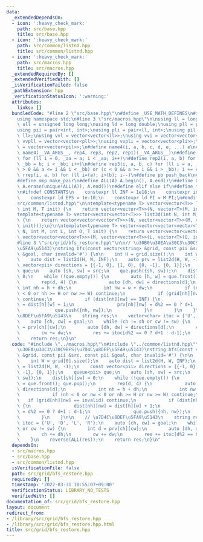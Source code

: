 ```yaml
---
data:
  _extendedDependsOn:
  - icon: ':heavy_check_mark:'
    path: src/base.hpp
    title: src/base.hpp
  - icon: ':heavy_check_mark:'
    path: src/common/listnd.hpp
    title: src/common/listnd.hpp
  - icon: ':heavy_check_mark:'
    path: src/macros.hpp
    title: src/macros.hpp
  _extendedRequiredBy: []
  _extendedVerifiedWith: []
  _isVerificationFailed: false
  _pathExtension: hpp
  _verificationStatusIcon: ':warning:'
  attributes:
    links: []
  bundledCode: "#line 2 \"src/base.hpp\"\n#define _USE_MATH_DEFINES\n#include <bits/stdc++.h>\n\
    using namespace std;\n#line 3 \"src/macros.hpp\"\n\nusing ll = long long;\nusing\
    \ ull = unsigned long long;\nusing ld = long double;\nusing pll = pair<ll, ll>;\n\
    using pii = pair<int, int>;\nusing pli = pair<ll, int>;\nusing pil = pair<int,\
    \ ll>;\nusing vvl = vector<vector<ll>>;\nusing vvi = vector<vector<int>>;\nusing\
    \ vvpll = vector<vector<pll>>;\nusing vvpli = vector<vector<pli>>;\nusing vvpil\
    \ = vector<vector<pil>>;\n#define name4(i, a, b, c, d, e, ...) e\n#define rep(...)\
    \ name4(__VA_ARGS__, rep4, rep3, rep2, rep1)(__VA_ARGS__)\n#define rep1(i, a)\
    \ for (ll i = 0, _aa = a; i < _aa; i++)\n#define rep2(i, a, b) for (ll i = a,\
    \ _bb = b; i < _bb; i++)\n#define rep3(i, a, b, c) for (ll i = a, _bb = b; (c\
    \ > 0 && a <= i && i < _bb) or (c < 0 && a >= i && i > _bb); i += c)\n#define\
    \ rrep(i, a, b) for (ll i=(a); i>(b); i--)\n#define pb push_back\n#define eb emplace_back\n\
    #define mkp make_pair\n#define ALL(A) A.begin(), A.end()\n#define UNIQUE(A) sort(ALL(A)),\
    \ A.erase(unique(ALL(A)), A.end())\n#define elif else if\n#define tostr to_string\n\
    \n#ifndef CONSTANTS\n    constexpr ll INF = 1e18;\n    constexpr int MOD = 1000000007;\n\
    \    constexpr ld EPS = 1e-10;\n    constexpr ld PI = M_PI;\n#endif\n#line 3 \"\
    src/common/listnd.hpp\"\n\ntemplate<typename T> vector<vector<T>> list2d(int N,\
    \ int M, T init) {\n    return vector<vector<T>>(N, vector<T>(M, init));\n}\n\n\
    template<typename T> vector<vector<vector<T>>> list3d(int N, int M, int L, T init)\
    \ {\n    return vector<vector<vector<T>>>(N, vector<vector<T>>(M, vector<T>(L,\
    \ init)));\n}\n\ntemplate<typename T> vector<vector<vector<vector<T>>>> list4d(int\
    \ N, int M, int L, int O, T init) {\n    return vector<vector<vector<vector<T>>>>(N,\
    \ vector<vector<vector<T>>>(M, vector<vector<T>>(L, vector<T>(O, init))));\n}\n\
    #line 3 \"src/grid/bfs_restore.hpp\"\n\n// \u30B0\u30EA\u30C3\u30C9BFS(\u7D4C\u8DEF\
    \u5FA9\u5143)\nstring bfs(const vector<string> &grid, const pii &src, const pii\
    \ &goal, char invalid='#') {\n\n    int H = grid.size();\n    int W = grid[0].size();\n\
    \    auto dist = list2d(H, W, INF);\n    auto prv = list2d(H, W, -1);\n    const\
    \ vector<pii> directions = {{-1, 0}, {1, 0}, {0, -1}, {0, 1}};\n    queue<pii>\
    \ que;\n    auto [sh, sw] = src;\n    que.push({sh, sw});\n    dist[sh][sw] =\
    \ 0;\n    while (!que.empty()) {\n        auto [h, w] = que.front(); que.pop();\n\
    \        rep(d, 4) {\n            auto [dh, dw] = directions[d];\n           \
    \ int nh = h + dh;\n            int nw = w + dw;\n            if (nh < 0 or nw\
    \ < 0 or nh >= H or nw >= W) continue;\n            if (grid[nh][nw] == invalid)\
    \ continue;\n            if (dist[nh][nw] == INF) {\n                dist[nh][nw]\
    \ = dist[h][w] + 1;\n                prv[nh][nw] = d%2 == 0 ? d+1 : d-1;\n   \
    \             que.push({nh, nw});\n            }\n        }\n    }\n\n    // \u7D4C\
    \u8DEF\u5FA9\u5143\n    string res;\n    vector<char> itoc = {'U', 'D', 'L', 'R'};\n\
    \    auto [ch, cw] = goal;\n    while (ch != sh or cw != sw) {\n        int d\
    \ = prv[ch][cw];\n        auto [dh, dw] = directions[d];\n        ch += dh;\n\
    \        cw += dw;\n        res += itoc[d%2 == 0 ? d+1 : d-1];\n    }\n    reverse(ALL(res));\n\
    \    return res;\n}\n"
  code: "#include \"../macros.hpp\"\n#include \"../common/listnd.hpp\"\n\n// \u30B0\
    \u30EA\u30C3\u30C9BFS(\u7D4C\u8DEF\u5FA9\u5143)\nstring bfs(const vector<string>\
    \ &grid, const pii &src, const pii &goal, char invalid='#') {\n\n    int H = grid.size();\n\
    \    int W = grid[0].size();\n    auto dist = list2d(H, W, INF);\n    auto prv\
    \ = list2d(H, W, -1);\n    const vector<pii> directions = {{-1, 0}, {1, 0}, {0,\
    \ -1}, {0, 1}};\n    queue<pii> que;\n    auto [sh, sw] = src;\n    que.push({sh,\
    \ sw});\n    dist[sh][sw] = 0;\n    while (!que.empty()) {\n        auto [h, w]\
    \ = que.front(); que.pop();\n        rep(d, 4) {\n            auto [dh, dw] =\
    \ directions[d];\n            int nh = h + dh;\n            int nw = w + dw;\n\
    \            if (nh < 0 or nw < 0 or nh >= H or nw >= W) continue;\n         \
    \   if (grid[nh][nw] == invalid) continue;\n            if (dist[nh][nw] == INF)\
    \ {\n                dist[nh][nw] = dist[h][w] + 1;\n                prv[nh][nw]\
    \ = d%2 == 0 ? d+1 : d-1;\n                que.push({nh, nw});\n            }\n\
    \        }\n    }\n\n    // \u7D4C\u8DEF\u5FA9\u5143\n    string res;\n    vector<char>\
    \ itoc = {'U', 'D', 'L', 'R'};\n    auto [ch, cw] = goal;\n    while (ch != sh\
    \ or cw != sw) {\n        int d = prv[ch][cw];\n        auto [dh, dw] = directions[d];\n\
    \        ch += dh;\n        cw += dw;\n        res += itoc[d%2 == 0 ? d+1 : d-1];\n\
    \    }\n    reverse(ALL(res));\n    return res;\n}\n"
  dependsOn:
  - src/macros.hpp
  - src/base.hpp
  - src/common/listnd.hpp
  isVerificationFile: false
  path: src/grid/bfs_restore.hpp
  requiredBy: []
  timestamp: '2022-03-31 10:55:07+09:00'
  verificationStatus: LIBRARY_NO_TESTS
  verifiedWith: []
documentation_of: src/grid/bfs_restore.hpp
layout: document
redirect_from:
- /library/src/grid/bfs_restore.hpp
- /library/src/grid/bfs_restore.hpp.html
title: src/grid/bfs_restore.hpp
---
```

